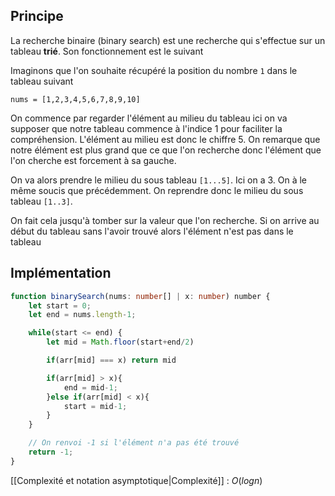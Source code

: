 ## Principe

La recherche binaire (binary search) est une recherche qui s'effectue sur un tableau **trié**. Son fonctionnement est le suivant

Imaginons que l'on souhaite récupéré la position du nombre `1` dans le tableau suivant

```
nums = [1,2,3,4,5,6,7,8,9,10]
```

On commence par regarder l'élément au milieu du tableau ici on va supposer que notre tableau commence à l'indice 1 pour faciliter la compréhension. L'élément au milieu est donc le chiffre 5. On remarque que notre élément est plus grand que ce que l'on recherche donc l'élément que l'on cherche est forcement à sa gauche.

On va alors prendre le milieu du sous tableau `[1...5]`. Ici on a 3. On à le même soucis que précédemment. On reprendre donc le milieu du sous tableau `[1..3]`.

On fait cela jusqu'à tomber sur la valeur que l'on recherche. Si on arrive au début du tableau sans l'avoir trouvé alors l'élément n'est pas dans le tableau

## Implémentation

```ts
function binarySearch(nums: number[] | x: number) number {
	let start = 0;
	let end = nums.length-1;

	while(start <= end) {
		let mid = Math.floor(start+end/2)

		if(arr[mid] === x) return mid

		if(arr[mid] > x){
			end = mid-1;
		}else if(arr[mid] < x){
			start = mid-1;
		}
	}

	// On renvoi -1 si l'élément n'a pas été trouvé
	return -1;
}
```

[[Complexité et notation asymptotique|Complexité]] : $O(logn)$